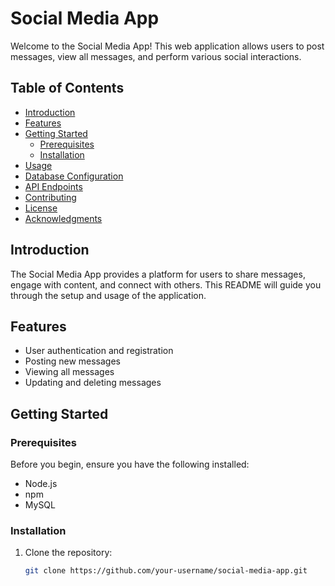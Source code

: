 # Social Media App

Welcome to the Social Media App! This web application allows users to post messages, view all messages, and perform various social interactions.

## Table of Contents

- [Introduction](#introduction)
- [Features](#features)
- [Getting Started](#getting-started)
  - [Prerequisites](#prerequisites)
  - [Installation](#installation)
- [Usage](#usage)
- [Database Configuration](#database-configuration)
- [API Endpoints](#api-endpoints)
- [Contributing](#contributing)
- [License](#license)
- [Acknowledgments](#acknowledgments)

## Introduction

The Social Media App provides a platform for users to share messages, engage with content, and connect with others. This README will guide you through the setup and usage of the application.

## Features

- User authentication and registration
- Posting new messages
- Viewing all messages
- Updating and deleting messages

## Getting Started

### Prerequisites

Before you begin, ensure you have the following installed:

- Node.js
- npm
- MySQL

### Installation

1. Clone the repository:

   ```bash
   git clone https://github.com/your-username/social-media-app.git
   ```
